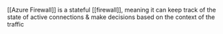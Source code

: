 [[Azure Firewall]] is a stateful [[firewall]], meaning it can keep track of the state of active connections & make decisions based on the context of the traffic